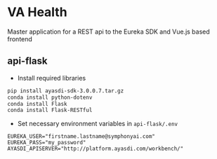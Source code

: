 # VA Health
Master application for a REST api to the Eureka SDK and Vue.js based frontend

## api-flask
* Install required libraries
```bash
pip install ayasdi-sdk-3.0.0.7.tar.gz
conda install python-dotenv
conda install Flask
conda install Flask-RESTful
```
* Set necessary environment variables in `api-flask/.env`
```properties
EUREKA_USER="firstname.lastname@symphonyai.com"
EUREKA_PASS="my_password"
AYASDI_APISERVER="http://platform.ayasdi.com/workbench/"
```